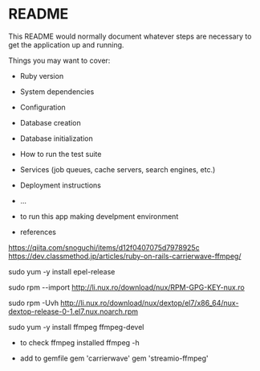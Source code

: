 # README

This README would normally document whatever steps are necessary to get the
application up and running.

Things you may want to cover:

* Ruby version

* System dependencies

* Configuration

* Database creation

* Database initialization

* How to run the test suite

* Services (job queues, cache servers, search engines, etc.)

* Deployment instructions

* ...

* to run this app making develpment environment

- references 

https://qiita.com/snoguchi/items/d12f0407075d7978925c
https://dev.classmethod.jp/articles/ruby-on-rails-carrierwave-ffmpeg/


sudo yum -y install epel-release

sudo rpm --import http://li.nux.ro/download/nux/RPM-GPG-KEY-nux.ro

sudo rpm -Uvh http://li.nux.ro/download/nux/dextop/el7/x86_64/nux-dextop-release-0-1.el7.nux.noarch.rpm

sudo yum -y install ffmpeg ffmpeg-devel

- to check ffmpeg installed
ffmpeg -h

- add to gemfile
gem 'carrierwave'
gem 'streamio-ffmpeg'
